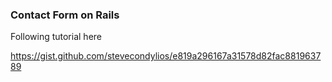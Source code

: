 ### Contact Form on Rails

Following tutorial here

https://gist.github.com/stevecondylios/e819a296167a31578d82fac881963789

